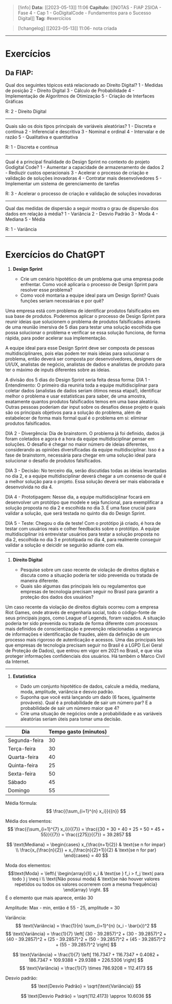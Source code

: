 > [!info]
 **Data:** [[2023-05-13]] 11:06
**Capítulo:** [[NOTAS - FIAP 2SIOA - Fase 4 - Cap 1 - GoDigitalCode - Fundamentos para o Sucesso Digital]]
**Tag:** #exercícios 

> [!changelog]
[[2023-05-13]] 11:06- nota criada

---

# Exercícios

## Da FIAP:
Qual dos seguintes tópicos está relacionado ao Direito Digital?
1 - Medidas de posição
2 - Direito Digital
3 - Cálculo de Probabilidade
4 - Implementação de Algoritmos de Otimização
5 - Criação de Interfaces Gráficas

R: 2 - Direito Digital

---

Quais são os dois tipos principais de variáveis aleatórias?
1 - Discreta e contínua
2 - Inferencial e descritiva
3 - Nominal e ordinal
4 - Intervalar e de razão
5 - Qualitativa e quantitativa

R: 1 - Discreta e contínua

---

Qual é a principal finalidade do Design Sprint no contexto do projeto Godigital Code?
1 - Aumentar a capacidade de armazenamento de dados
2 - Rediuzir custos operacionais
3 - Acelerar o processo de criação e validação de soluções inovadoras
4 - Contratar mais desenvolvedores
5 - Implementar um sistema de gerenciamento de tarefas

R: 3 - Acelerar o processo de criação e validação de soluções inovadoras

---

Qual das medidas de dispersão a seguir mostra o grau de dispersão dos dados em relação à média? 
1 - Variância
2 - Desvio Padrão
3 - Moda
4 - Mediana
5 - Média

R: 1 - Variância

---

# Exercícios do ChatGPT

1.  **Design Sprint**
    
    -   Crie um cenário hipotético de um problema que uma empresa pode enfrentar. Como você aplicaria o processo de Design Sprint para resolver esse problema?
    -   Como você montaria a equipe ideal para um Design Sprint? Quais funções seriam necessárias e por quê?

Uma empresa está com problema de identificar produtos falsificados em sua base de produtos. Poderemos aplicar o processo de Design Sprint para reunir ideias que solucionem o problema de produtos falsificados através de uma reunião imersiva de 5 dias para testar uma solução escolhida que possa solucionar o problema e verificar se essa solução funciona, de forma rápida, para poder acelerar sua implementação.

A equipe ideal para esse Design Sprint deve ser composta de pessoas multidisciplinares, pois elas podem ter mais ideias para solucionar o problema, então deverá ser composta por desenvolvedores, designers de UI/UX, analistas de negócio, analistas de dados e analistas de produto para ter o máximo de inputs diferentes sobre as ideias.

A divisão dos 5 dias do Design Sprint seria feita dessa forma:
DIA 1 - Entendimento: O primeiro dia reuniria toda a equipe multidisciplinar para coletar dados (analistas de dados seriam ótimos nessa etapa!), identificar melhor o problema e usar estatísticas para saber, de uma amostra, exatamente quantos produtos falsificados temos em uma base aleatória. Outras pessoas poderiam dar input sobre os desafios desse projeto e quais são os principais objetivos para a solução do problema, além de estabelecer de forma mais formal qual é o problema em si: eliminar produtos falsificados.

DIA 2 - Divergência: Dia de brainstorm. O problema já foi definido, dados já foram coletados e agora é a hora da equipe multidisciplinar pensar em soluções. O desafio é chegar no maior número de ideias diferentes, considerando as opiniões diversificadas da equipe multidisciplinar. Isso é a fase de brainstorm, necessária para chegar em uma solução ideal para solucionar o desafio de produtos falsificados.

DIA 3 - Decisão: No terceiro dia, serão discutidas todas as ideias levantadas no dia 2, e a equipe multidisciplinar deverá chegar a um consenso de qual é a melhor solução para o projeto. Essa solução deverá ser mais elaborada e desenvolvida no dia 4.

DIA 4 - Prototipagem: Nesse dia, a equipe multidisciplinar focará em desenvolver um protótipo que modele e seja funcional, para exemplificar a solução proposta no dia 2 e escolhida no dia 3. É uma fase crucial para validar a solução, que será testada no quinto dia do Design Sprint.

DIA 5 - Teste: Chegou o dia de teste! Com o protótipo já criado, é hora de testar com usuários reais e colher feedbacks sobre o protótipo. A equipe multidisciplinar irá entrevistar usuários para testar a solução proposta no dia 2, escolhida no dia 3 e prototipada no dia 4, para realmente conseguir validar a solução e deicidir se seguirão adiante com ela. 

---

1.  **Direito Digital**
    
    -   Pesquise sobre um caso recente de violação de direitos digitais e discuta como a situação poderia ter sido prevenida ou tratada de maneira diferente.
    -   Quais são algumas das principais leis ou regulamentos que empresas de tecnologia precisam seguir no Brasil para garantir a proteção dos dados dos usuários?

Um caso recente da violação de direitos digitais ocorreu com a empresa Riot Games, onde através de engenharia social, todo o código-fonte de seus principais jogos, como League of Legends, foram vazados. A situação poderia ter sido prevenida ou tratada de forma diferente com processos mais definidos de conscientização e prevenção relacionadas a segurança de informações e identificação de fraudes, além da definição de um processo mais rigoroso de autenticação e acessos. 
Uma das principais leis que empresas de tecnologia precisam seguir no Brasil é a LGPD (Lei Geral de Proteção de Dados), que entrou em vigor em 2021 no Brasil, e que visa proteger informações confidenciais dos usuários. Há também o Marco Civil da Internet.

---

1.  **Estatística**
    
    -   Dado um conjunto hipotético de dados, calcule a média, mediana, moda, amplitude, variância e desvio padrão.
    -   Suponha que você está lançando um dado (6 faces, igualmente prováveis). Qual é a probabilidade de sair um número par? E a probabilidade de sair um número maior que 4?
    -   Crie uma situação de negócios onde a probabilidade e as variáveis aleatórias seriam úteis para tomar uma decisão.

| Dia           | Tempo gasto (minutos) |
| ------------- | --------------------- |
| Segunda-feira | 30                    |
| Terça-feira   | 30                    |
| Quarta-feira  | 40                    |
| Quinta-feira  | 25                    |
| Sexta-feira   | 50                    |
| Sábado        | 45                    |
| Domingo       | 55                    |

Média fórmula:
$$
\frac{{\sum_{i=1}^{n} x_i}}{{n}}
$$

Média dos elementos:
$$
\frac{{\sum_{i=1}^{7} x_i}}{{7}} = \frac{{30 + 30 + 40 + 25 + 50 + 45 + 55}}{{7}} = \frac{{275}}{{7}} = 39.2857
$$

$$
\text{Mediana} = \begin{cases} x_{\frac{n+1}{2}} & \text{se n for ímpar} \\ \frac{x_{\frac{n}{2}} + x_{\frac{n}{2}+1}}{2} & \text{se n for par} \end{cases} = 40
$$

Moda dos elementos:
$$\text{Moda} = \left\{ \begin{array}{ll} x_i & \text{se } f_i > f_j \text{ para todo } j \neq i \\ \text{Não possui moda} & \text{se não houver valores repetidos ou todos os valores ocorrerem com a mesma frequência} \end{array} \right.
$$
É o elemento que mais aparece, então 30

Amplitude:
Max - min, então é 55 - 25, amplitude = 30

Variância:
$$ \text{Variância} = \frac{1}{n} \sum_{i=1}^{n} (x_i - \bar{x})^2
$$
$$
\text{Variância} = \frac{1}{7} \left[ (30 - 39.2857)^2 + (30 - 39.2857)^2 + (40 - 39.2857)^2 + (25 - 39.2857)^2 + (50 - 39.2857)^2 + (45 - 39.2857)^2 + (55 - 39.2857)^2 \right] 
$$

$$
\text{Variância} = \frac{1}{7} \left[ 116.7347 + 116.7347 + 0.4082 + 186.7347 + 109.9388 + 29.9388 + 226.5306 \right]
$$
$$
\text{Variância} = \frac{1}{7} \times 786.9208 = 112.4173
$$

Desvio padrão:
$$
\text{Desvio Padrão} = \sqrt{\text{Variância}}
$$

$$
\text{Desvio Padrão} = \sqrt{112.4173} \approx 10.6036
$$